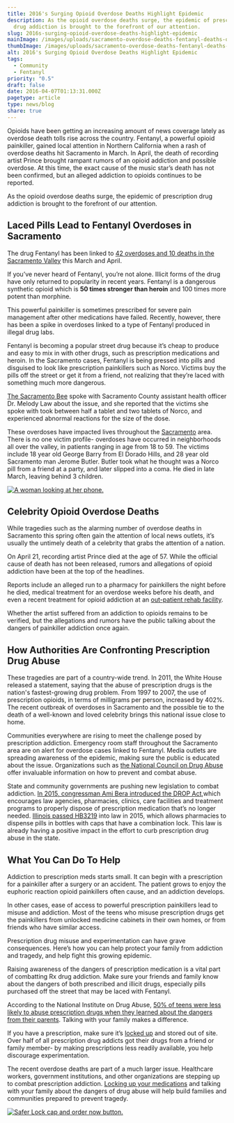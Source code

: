 ```yaml
---
title: 2016's Surging Opioid Overdose Deaths Highlight Epidemic
description: As the opioid overdose deaths surge, the epidemic of prescription
  drug addiction is brought to the forefront of our attention.
slug: 2016s-surging-opioid-overdose-deaths-highlight-epidemic
mainImage: /images/uploads/sacramento-overdose-deaths-fentanyl-deaths-opioid-epidemic.jpg
thumbImage: /images/uploads/sacramento-overdose-deaths-fentanyl-deaths-opioid-epidemic.jpg
alt: 2016's Surging Opioid Overdose Deaths Highlight Epidemic
tags:
  - Community
  - Fentanyl
priority: "0.5"
draft: false
date: 2016-04-07T01:13:31.000Z
pagetype: article
type: news/blog
share: true
---
```

Opioids have been getting an increasing amount of news coverage lately as overdose death tolls rise across the country. Fentanyl, a powerful opioid painkiller, gained local attention in Northern California when a rash of overdose deaths hit Sacramento in March. In April, the death of recording artist Prince brought rampant rumors of an opioid addiction and possible overdose. At this time, the exact cause of the music star’s death has not been confirmed, but an alleged addiction to opioids continues to be reported.

As the opioid overdose deaths surge, the epidemic of prescription drug addiction is brought to the forefront of our attention.

## Laced Pills Lead to Fentanyl Overdoses in Sacramento

The drug Fentanyl has been linked to [42 overdoses and 10 deaths in the Sacramento Valley](http://www.sacbee.com/news/local/health-and-medicine/article69858842.html) this March and April.

If you’ve never heard of Fentanyl, you’re not alone. Illicit forms of the drug have only returned to popularity in recent years. Fentanyl is a dangerous synthetic opioid which is **50 times stronger than heroin** and 100 times more potent than morphine.

This powerful painkiller is sometimes prescribed for severe pain management after other medications have failed. Recently, however, there has been a spike in overdoses linked to a type of Fentanyl produced in illegal drug labs.

Fentanyl is becoming a popular street drug because it’s cheap to produce and easy to mix in with other drugs, such as prescription medications and heroin. In the Sacramento cases, Fentanyl is being pressed into pills and disguised to look like prescription painkillers such as Norco. Victims buy the pills off the street or get it from a friend, not realizing that they’re laced with something much more dangerous.

[The Sacramento Bee](http://www.sacbee.com/news/local/health-and-medicine/article69858842.html) spoke with Sacramento County assistant health officer Dr. Melody Law about the issue, and she reported that the victims she spoke with took between half a tablet and two tablets of Norco, and experienced abnormal reactions for the size of the dose.

These overdoses have impacted lives throughout the [Sacramento](http://www.sacbee.com/news/local/health-and-medicine/article69574602.html) area. There is no one victim profile- overdoses have occurred in neighborhoods all over the valley, in patients ranging in age from 18 to 59. The victims include 18 year old George Barry from El Dorado Hills, and 28 year old Sacramento man Jerome Butler. Butler took what he thought was a Norco pill from a friend at a party, and later slipped into a coma. He died in late March, leaving behind 3 children.

[![A woman looking at her phone.](/images/uploads/rxguardian-well-rx-graphic.jpg "Save up to 80 percent on prescription drugs.")](https://www.wellrx.com/rx-discount-card/enroll/?invitecode=SaferLock%20&utm_source=SaferLock%20&utm_medium=affiliate&utm_campaign=%3cblogs%3E "WellRx Link")

## Celebrity Opioid Overdose Deaths

While tragedies such as the alarming number of overdose deaths in Sacramento this spring often gain the attention of local news outlets, it’s usually the untimely death of a celebrity that grabs the attention of a nation.

On April 21, recording artist Prince died at the age of 57. While the official cause of death has not been released, rumors and allegations of opioid addiction have been at the top of the headlines.

Reports include an alleged run to a pharmacy for painkillers the night before he died, medical treatment for an overdose weeks before his death, and even a recent treatment for opioid addiction at an [out-patient rehab facility](https://www.washingtonpost.com/news/arts-and-entertainment/wp/2016/05/04/report-prince-died-one-day-before-scheduled-meeting-with-opioid-addiction-specialist/?tid=sm_fb).

Whether the artist suffered from an addiction to opioids remains to be verified, but the allegations and rumors have the public talking about the dangers of painkiller addiction once again.

## How Authorities Are Confronting Prescription Drug Abuse

These tragedies are part of a country-wide trend. In 2011, the White House released a statement, saying that the abuse of prescription drugs is the nation's fastest-growing drug problem. From 1997 to 2007, the use of prescription opioids, in terms of milligrams per person, increased by 402%. The recent outbreak of overdoses in Sacramento and the possible tie to the death of a well-known and loved celebrity brings this national issue close to home.

Communities everywhere are rising to meet the challenge posed by prescription addiction. Emergency room staff throughout the Sacramento area are on alert for overdose cases linked to Fentanyl. Media outlets are spreading awareness of the epidemic, making sure the public is educated about the issue. Organizations such as [the National Council on Drug Abuse](https://www.drugabuse.gov/) offer invaluable information on how to prevent and combat abuse.

State and community governments are pushing new legislation to combat addiction. [In 2015, congressman Ami Bera introduced the DROP Act](/news/blog/sacramento-congressman-ami-bera-fights-for-rx-drug-prevention),which encourages law agencies, pharmacies, clinics, care facilities and treatment programs to properly dispose of prescription medication that’s no longer needed. [Illinois passed HB3219](/news/blog/is-the-illinois-law-requiring-locking-medicine-storage-working) into law in 2015, which allows pharmacies to dispense pills in bottles with caps that have a combination lock. This law is already having a positive impact in the effort to curb prescription drug abuse in the state.

## What You Can Do To Help

Addiction to prescription meds starts small. It can begin with a prescription for a painkiller after a surgery or an accident. The patient grows to enjoy the euphoric reaction opioid painkillers often cause, and an addiction develops.

In other cases, ease of access to powerful prescription painkillers lead to misuse and addiction. Most of the teens who misuse prescription drugs get the painkillers from unlocked medicine cabinets in their own homes, or from friends who have similar access.

Prescription drug misuse and experimentation can have grave consequences. Here’s how you can help protect your family from addiction and tragedy, and help fight this growing epidemic.

Raising awareness of the dangers of prescription medication is a vital part of combatting Rx drug addiction. Make sure your friends and family know about the dangers of both prescribed and illicit drugs, especially pills purchased off the street that may be laced with Fentanyl.

According to the National Institute on Drug Abuse, [50% of teens were less likely to abuse prescription drugs when they learned about the dangers from their parents](https://www.drugabuse.gov/sites/default/files/stop_rx_abuse-preview_small.jpg). Talking with your family makes a difference.

If you have a prescription, make sure it’s [locked up](/products/) and stored out of site. Over half of all prescription drug addicts got their drugs from a friend or family member- by making prescriptions less readily available, you help discourage experimentation.

The recent overdose deaths are part of a much larger issue. Healthcare workers, government institutions, and other organizations are stepping up to combat prescription addiction. [Locking up your medications](http://www.amazon.com/GateKeeper-Innovations-Safer-Locking-Bottle/dp/B00F8YPU7Q) and talking with your family about the dangers of drug abuse will help build families and communities prepared to prevent tragedy.

[![Safer Lock cap and order now button.](/images/uploads/safer-cta.png "Better safe than sorry. Lock up your meds.")](https://shop.rxguardian.com/products/safer-lock "Safer Lock Product Link")
